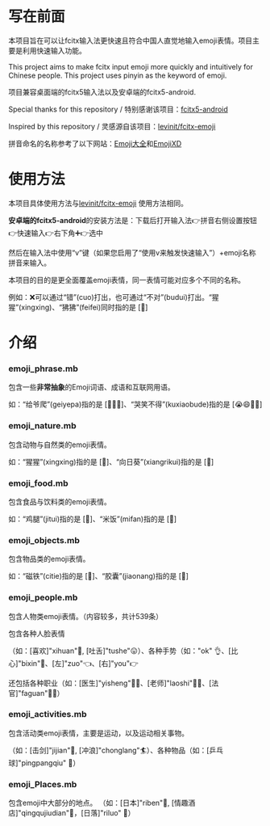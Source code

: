 # 写在前面
本项目旨在可以让fcitx输入法更快速且符合中国人直觉地输入emoji表情。项目主要是利用快速输入功能。

This project aims to make fcitx input emoji more quickly and intuitively for Chinese people. 
This project uses pinyin as the keyword of emoji.

项目兼容桌面端的fcitx5输入法以及安卓端的fcitx5-android.

Special thanks for this repository / 特别感谢该项目：[fcitx5-android](https://github.com/fcitx5-android/fcitx5-android)

Inspired by this repository / 灵感源自该项目：[levinit/fcitx-emoji](https://github.com/levinit/fcitx-emoji)

拼音命名的名称参考了以下网站：[Emoji大全](http://emojidaquan.com/)和[EmojiXD](https://emojixd.com/)

# 使用方法

本项目具体使用方法与[levinit/fcitx-emoji](https://github.com/levinit/fcitx-emoji) 使用方法相同。

**安卓端的fcitx5-android**的安装方法是：下载后打开输入法👉拼音右侧设置按钮👉快速输入👉右下角➕👉选中

然后在输入法中使用“v”键（如果您启用了“使用v来触发快速输入”）+emoji名称拼音来输入。

本项目的目的是更全面覆盖emoji表情，同一表情可能对应多个不同的名称。

例如：❌可以通过“错”(cuo)打出，也可通过“不对”(budui)打出。“猩猩”(xingxing)、“狒狒”(feifei)同时指的是 [🦍]

# 介绍

### emoji_phrase.mb

包含一些**非常抽象**的Emoji词语、成语和互联网用语。


如：“给爷爬”(geiyepa)指的是 [🤲👴🐛]、“哭笑不得”(kuxiaobude)指的是 [😭😄🙅🉐]

### emoji_nature.mb

包含动物与自然类的emoji表情。

如：“猩猩”(xingxing)指的是 [🦍]、“向日葵”(xiangrikui)指的是 [🌻]

### emoji_food.mb

包含食品与饮料类的emoji表情。

如：“鸡腿”(jitui)指的是 [🍗]、“米饭”(mifan)指的是 [🍚]

### emoji_objects.mb

包含物品类的emoji表情。

如：“磁铁”(citie)指的是 [🧲]、“胶囊”(jiaonang)指的是 [💊]

### emoji_people.mb

包含人物类emoji表情。（内容较多，共计539条）

包含各种人脸表情

（如：[喜欢]"xihuan"🥰, [吐舌]"tushe"😛）、各种手势（如："ok" 👌、[比心]"bixin"🫰、[左]"zuo"👈、[右]"you"👉

还包括各种职业（如：[医生]"yisheng"🧑‍⚕️、[老师]"laoshi"🧑‍🏫、[法官]"faguan"🧑‍⚖️）

### emoji_activities.mb

包含活动类emoji表情，主要是运动，以及运动相关事物。

（如：[击剑]"jijian"🤺, [冲浪]"chonglang"🏄）、各种物品（如：[乒乓球]"pingpangqiu" 🏓）

### emoji_Places.mb

包含emoji中大部分的地点。
（如：[日本]"riben"🗾, [情趣酒店]"qingqujiudian"🏩，[日落]"riluo" 🌇）

